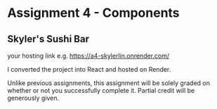 Assignment 4 - Components
===

## Skyler's Sushi Bar

your hosting link e.g. https://a4-skylerlin.onrender.com/

I converted the project into React and hosted on Render. 

Unlike previous assignments, this assignment will be solely graded on whether or not you successfully complete it. Partial credit will be generously given.
